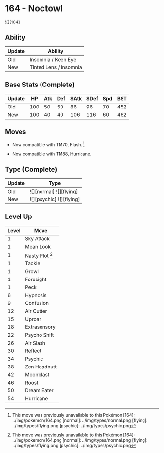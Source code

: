 # 164 - Noctowl
![][164]

## Ability

Update | Ability
---    | ---
Old    | Insomnia / Keen Eye
New    | Tinted Lens / Insomnia

## Base Stats (Complete)

Update | HP | Atk | Def | SAtk | SDef | Spd | BST
---    | ---| --- | --- | ---  | ---  | --- | ---
Old    | 100 |  50 |  50 |  86  |  96  |  70  |  452
New    | 100 |  40 |  40 |  106  |  116  |  60  |  462

## Moves

 - Now compatible with TM70, Flash. [^1]

 - Now compatible with TM88, Hurricane.

## Type (Complete)

Update | Type
---    | ---
Old    | ![][normal]  ![][flying]
New    | ![][psychic]  ![][flying]

## Level Up

Level | Move
---   | ---
  1   | Sky Attack
  1   | Mean Look
  1   | Nasty Plot [^1]
  1   | Tackle
  1   | Growl
  1   | Foresight
  1   | Peck
  6   | Hypnosis
  9   | Confusion
 12   | Air Cutter
 15   | Uproar
 18   | Extrasensory
 22   | Psycho Shift
 26   | Air Slash
 30   | Reflect
 34   | Psychic
 38   | Zen Headbutt
 42   | Moonblast
 46   | Roost
 50   | Dream Eater
 54   | Hurricane

[^1]: This move was previously unavailable to this Pokémon
[164]: ../img/pokemon/164.png
[normal]: ../img/types/normal.png
[flying]: ../img/types/flying.png
[psychic]: ../img/types/psychic.png
